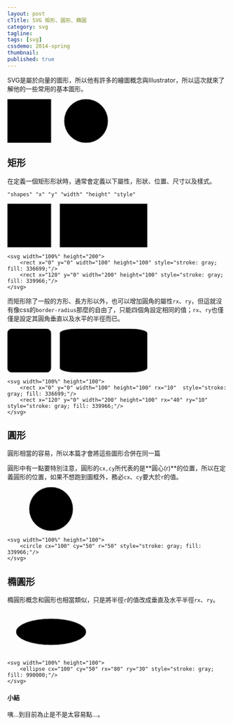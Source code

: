 ```yaml
---
layout: post
cTitle: SVG 矩形、圓形、橢圓
category: svg
tagline: 
tags: [svg]
cssdemo: 2014-spring
thumbnail: 
published: true
---
```


SVG是屬於向量的圖形，所以他有許多的繪圖概念與Illustrator，所以這次就來了解他的一些常用的基本圖形。

<svg width="100%" height="100">
	<rect x="0" y="0" width="100" height="100" style="stroke: gray; fill: 336699;"/>
		<circle cx="180" cy="50" r="50" style="stroke: gray; fill: 339966;"/>
</svg>


<!-- more -->

## 矩形

在定義一個矩形形狀時，通常會定義以下屬性，形狀、位置、尺寸以及樣式。

	"shapes" "x" "y" "width" "height" "style"

<svg width="100%" height="100">
	<rect x="0" y="0" width="100" height="100" style="stroke: gray; fill: 336699;"/>
	<rect x="120" y="0" width="200" height="100" style="stroke: gray; fill: 339966;"/>
</svg>

	<svg width="100%" height="200">
		<rect x="0" y="0" width="100" height="100" style="stroke: gray; fill: 336699;"/>
		<rect x="120" y="0" width="200" height="100" style="stroke: gray; fill: 339966;"/>
	</svg>
	
而矩形除了一般的方形、長方形以外，也可以增加圓角的屬性`rx`、`ry`，但這就沒有像css的`border-radius`那麼的自由了，只能四個角設定相同的值；`rx`、`ry`也僅僅是設定其圓角垂直以及水平的半徑而已。

<svg width="100%" height="100">
	<rect x="0" y="0" width="100" height="100" rx="10"  style="stroke: gray; fill: 336699;"/>
	<rect x="120" y="0" width="200" height="100" rx="40" ry="10" style="stroke: gray; fill: 339966;"/>
</svg>

	<svg width="100%" height="100">
		<rect x="0" y="0" width="100" height="100" rx="10"  style="stroke: gray; fill: 336699;"/>
		<rect x="120" y="0" width="200" height="100" rx="40" ry="10" style="stroke: gray; fill: 339966;"/>
	</svg>
	
## 圓形

圓形相當的容易，所以本篇才會將這些圖形合併在同一篇

圓形中有一點要特別注意，圓形的`cx,cy`所代表的是**圓心(r)**的位置，所以在定義圓形的位置，如果不想跑到圖框外，務必`cx`、`cy`要大於`r`的值。

<svg width="100%" height="100">
	<circle cx="100" cy="50" r="50" style="stroke: gray; fill: 339966;"/>
</svg>

	<svg width="100%" height="100">
		<circle cx="100" cy="50" r="50" style="stroke: gray; fill: 339966;"/>
	</svg>

## 橢圓形

橢圓形概念和圓形也相當類似，只是將半徑`r`的值改成垂直及水平半徑`rx`、`ry`。

<svg width="100%" height="100">
	<ellipse cx="100" cy="50" rx="80" ry="30" style="stroke: gray; fill: 990000;"/>
</svg>

	<svg width="100%" height="100">
		<ellipse cx="100" cy="50" rx="80" ry="30" style="stroke: gray; fill: 990000;"/>
	</svg>
	
#### 小結

咦...到目前為止是不是太容易點...。